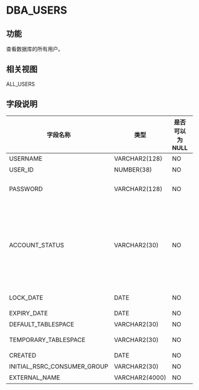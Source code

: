 DBA_USERS 
==============================



功能 
-----------

查看数据库的所有用户。

相关视图 
-------------

ALL_USERS

字段说明 
-------------



|          **字段名称**           |     **类型**     | **是否可以为 NULL** |                                                                                                                                                                                                                                                                  **描述**                                                                                                                                                                                                                                                                  |
|-----------------------------|----------------|----------------|------------------------------------------------------------------------------------------------------------------------------------------------------------------------------------------------------------------------------------------------------------------------------------------------------------------------------------------------------------------------------------------------------------------------------------------------------------------------------------------------------------------------------------------|
| USERNAME                    | VARCHAR2(128)  | NO             | 用户名称                                                                                                                                                                                                                                                                                                                                                                                                                                                                                                                                     |
| USER_ID                     | NUMBER(38)     | NO             | 用户的身份证号                                                                                                                                                                                                                                                                                                                                                                                                                                                                                                                                  |
| PASSWORD                    | VARCHAR2(128)  | NO             | 此列不建议使用 AUTHENTICATION_TYPE 列                                                                                                                                                                                                                                                                                                                                                                                                                                                                                                            |
| ACCOUNT_STATUS              | VARCHAR2(30)   | NO             | 帐户状态： * OPEN   * EXPIRED   * EXPIRED(GRACE)   * LOCKED(TIMED)   * LOCKED   * EXPIRED \& LOCKED(TIMED)   * EXPIRED(GRACE) \&LOCKED(TIMED)   * EXPIRED \& LOCKED   * EXPIRED(GRACE) \& LOCKED    |
| LOCK_DATE                   | DATE           | NO             | 如果帐户状态被锁定，则锁定帐户的日期                                                                                                                                                                                                                                                                                                                                                                                                                                                                                                                       |
| EXPIRY_DATE                 | DATE           | NO             | 账户到期日期                                                                                                                                                                                                                                                                                                                                                                                                                                                                                                                                   |
| DEFAULT_TABLESPACE          | VARCHAR2(30)   | NO             | 数据的默认表空间                                                                                                                                                                                                                                                                                                                                                                                                                                                                                                                                 |
| TEMPORARY_TABLESPACE        | VARCHAR2(30)   | NO             | 临时表的默认表空间的名称或表空间组的名称                                                                                                                                                                                                                                                                                                                                                                                                                                                                                                                     |
| CREATED                     | DATE           | NO             | 用户创建日期                                                                                                                                                                                                                                                                                                                                                                                                                                                                                                                                   |
| INITIAL_RSRC_CONSUMER_GROUP | VARCHAR2(30)   | NO             | 用户的初始资源使用者组                                                                                                                                                                                                                                                                                                                                                                                                                                                                                                                              |
| EXTERNAL_NAME               | VARCHAR2(4000) | NO             | 用户的外部名称                                                                                                                                                                                                                                                                                                                                                                                                                                                                                                                                  |



